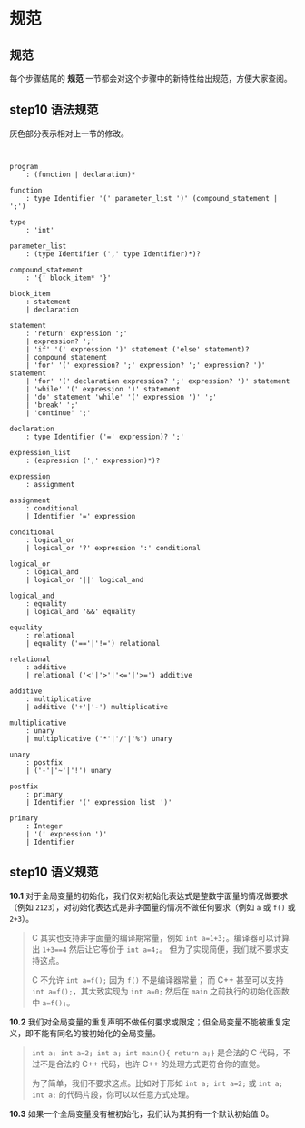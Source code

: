 # 规范

## 规范

每个步骤结尾的 **规范** 一节都会对这个步骤中的新特性给出规范，方便大家查阅。

## step10 语法规范

灰色部分表示相对上一节的修改。

```text


program
    : (function | declaration)*

function
    : type Identifier '(' parameter_list ')' (compound_statement | ';')

type
    : 'int'

parameter_list
    : (type Identifier (',' type Identifier)*)?

compound_statement
    : '{' block_item* '}'

block_item
    : statement
    | declaration

statement
    : 'return' expression ';'
    | expression? ';'
    | 'if' '(' expression ')' statement ('else' statement)?
    | compound_statement
    | 'for' '(' expression? ';' expression? ';' expression? ')' statement
    | 'for' '(' declaration expression? ';' expression? ')' statement
    | 'while' '(' expression ')' statement
    | 'do' statement 'while' '(' expression ')' ';'
    | 'break' ';'
    | 'continue' ';'

declaration
    : type Identifier ('=' expression)? ';'

expression_list
    : (expression (',' expression)*)?

expression
    : assignment

assignment
    : conditional
    | Identifier '=' expression

conditional
    : logical_or
    | logical_or '?' expression ':' conditional

logical_or
    : logical_and
    | logical_or '||' logical_and

logical_and
    : equality
    | logical_and '&&' equality

equality
    : relational
    | equality ('=='|'!=') relational

relational
    : additive
    | relational ('<'|'>'|'<='|'>=') additive

additive
    : multiplicative
    | additive ('+'|'-') multiplicative

multiplicative
    : unary
    | multiplicative ('*'|'/'|'%') unary

unary
    : postfix
    | ('-'|'~'|'!') unary

postfix
    : primary
    | Identifier '(' expression_list ')'

primary
    : Integer
    | '(' expression ')'
    | Identifier
```

## step10 语义规范

**10.1** 对于全局变量的初始化，我们仅对初始化表达式是整数字面量的情况做要求（例如 `2123`），对初始化表达式是非字面量的情况不做任何要求（例如 `a` 或 `f()` 或 `2+3`）。

> C 其实也支持非字面量的编译期常量，例如 `int a=1+3;`。编译器可以计算出 `1+3==4` 然后让它等价于 `int a=4;`。 但为了实现简便，我们就不要求支持这点。
>
> C 不允许 `int a=f();` 因为 `f()` 不是编译器常量； 而 C++ 甚至可以支持 `int a=f();`，其大致实现为 `int a=0;` 然后在 `main` 之前执行的初始化函数中 `a=f();`。

**10.2** 我们对全局变量的重复声明不做任何要求或限定；但全局变量不能被重复定义，即不能有同名的被初始化的全局变量。

> `int a; int a=2; int a; int main(){ return a;}` 是合法的 C 代码，不过不是合法的 C++ 代码，也许 C++ 的处理方式更符合你的直觉。
>
> 为了简单，我们不要求这点。比如对于形如 `int a; int a=2;` 或 `int a; int a;` 的代码片段，你可以以任意方式处理。

**10.3** 如果一个全局变量没有被初始化，我们认为其拥有一个默认初始值 0。

